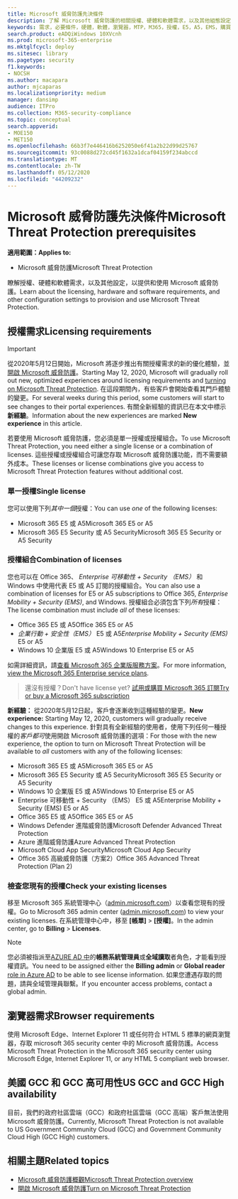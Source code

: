 ```yaml
---
title: Microsoft 威脅防護先決條件
description: 了解 Microsoft 威脅防護的相關授權、硬體和軟體需求，以及其他組態設定
keywords: 需求，必要條件，硬體，軟體，瀏覽器，MTP，M365，授權，E5，A5，EMS，購買
search.product: eADQiWindows 10XVcnh
ms.prod: microsoft-365-enterprise
ms.mktglfcycl: deploy
ms.sitesec: library
ms.pagetype: security
f1.keywords:
- NOCSH
ms.author: macapara
author: mjcaparas
ms.localizationpriority: medium
manager: dansimp
audience: ITPro
ms.collection: M365-security-compliance
ms.topic: conceptual
search.appverid:
- MOE150
- MET150
ms.openlocfilehash: 66b3f7e446416b6252050e6f41a2b22d99d25767
ms.sourcegitcommit: 93c0088d272cd45f1632a1dcaf04159f234abccd
ms.translationtype: MT
ms.contentlocale: zh-TW
ms.lasthandoff: 05/12/2020
ms.locfileid: "44209232"
---
```

# <a name="microsoft-threat-protection-prerequisites"></a><span data-ttu-id="70798-104">Microsoft 威脅防護先決條件</span><span class="sxs-lookup"><span data-stu-id="70798-104">Microsoft Threat Protection prerequisites</span></span>

<span data-ttu-id="70798-105">**適用範圍：**</span><span class="sxs-lookup"><span data-stu-id="70798-105">**Applies to:**</span></span>
- <span data-ttu-id="70798-106">Microsoft 威脅防護</span><span class="sxs-lookup"><span data-stu-id="70798-106">Microsoft Threat Protection</span></span>

<span data-ttu-id="70798-107">瞭解授權、硬體和軟體需求，以及其他設定，以提供和使用 Microsoft 威脅防護。</span><span class="sxs-lookup"><span data-stu-id="70798-107">Learn about the licensing, hardware and software requirements, and other configuration settings to provision and use Microsoft Threat Protection.</span></span>

## <a name="licensing-requirements"></a><span data-ttu-id="70798-108">授權需求</span><span class="sxs-lookup"><span data-stu-id="70798-108">Licensing requirements</span></span>

>[!IMPORTANT]
><span data-ttu-id="70798-109">從2020年5月12日開始，Microsoft 將逐步推出有關授權需求的新的優化體驗，並[開啟 Microsoft 威脅防護](mtp-enable.md)。</span><span class="sxs-lookup"><span data-stu-id="70798-109">Starting May 12, 2020, Microsoft will gradually roll out new, optimized experiences around licensing requirements and [turning on Microsoft Threat Protection](mtp-enable.md).</span></span> <span data-ttu-id="70798-110">在這段期間內，有些客戶會開始查看其門戶體驗的變更。</span><span class="sxs-lookup"><span data-stu-id="70798-110">For several weeks during this period, some customers will start to see changes to their portal experiences.</span></span> <span data-ttu-id="70798-111">有關全新經驗的資訊已在本文中標示**新經驗**。</span><span class="sxs-lookup"><span data-stu-id="70798-111">Information about the new experiences are marked **New experience** in this article.</span></span>

<span data-ttu-id="70798-112">若要使用 Microsoft 威脅防護，您必須是單一授權或授權組合。</span><span class="sxs-lookup"><span data-stu-id="70798-112">To use Microsoft Threat Protection, you need either a single license or a combination of licenses.</span></span> <span data-ttu-id="70798-113">這些授權或授權組合可讓您存取 Microsoft 威脅防護功能，而不需要額外成本。</span><span class="sxs-lookup"><span data-stu-id="70798-113">These licenses or license combinations give you access to Microsoft Threat Protection features without additional cost.</span></span>

### <a name="single-license"></a><span data-ttu-id="70798-114">單一授權</span><span class="sxs-lookup"><span data-stu-id="70798-114">Single license</span></span>
<span data-ttu-id="70798-115">您可以使用下列*其中一個*授權：</span><span class="sxs-lookup"><span data-stu-id="70798-115">You can use *one* of the following licenses:</span></span>

- <span data-ttu-id="70798-116">Microsoft 365 E5 或 A5</span><span class="sxs-lookup"><span data-stu-id="70798-116">Microsoft 365 E5 or A5</span></span>
- <span data-ttu-id="70798-117">Microsoft 365 E5 Security 或 A5 Security</span><span class="sxs-lookup"><span data-stu-id="70798-117">Microsoft 365 E5 Security or A5 Security</span></span>

### <a name="combination-of-licenses"></a><span data-ttu-id="70798-118">授權組合</span><span class="sxs-lookup"><span data-stu-id="70798-118">Combination of licenses</span></span>
<span data-ttu-id="70798-119">您也可以在 Office 365、 *Enterprise 可移動性 + Security （EMS）* 和 Windows 中使用代表 E5 或 A5 訂閱的授權組合。</span><span class="sxs-lookup"><span data-stu-id="70798-119">You can also use a combination of licenses for E5 or A5 subscriptions to Office 365, *Enterprise Mobility + Security (EMS)*, and Windows.</span></span> <span data-ttu-id="70798-120">授權組合必須包含下列*所有*授權：</span><span class="sxs-lookup"><span data-stu-id="70798-120">The license combination must include *all* of these licenses:</span></span>

- <span data-ttu-id="70798-121">Office 365 E5 或 A5</span><span class="sxs-lookup"><span data-stu-id="70798-121">Office 365 E5 or A5</span></span>
- <span data-ttu-id="70798-122">*企業行動 + 安全性（EMS）* E5 或 A5</span><span class="sxs-lookup"><span data-stu-id="70798-122">*Enterprise Mobility + Security (EMS)* E5 or A5</span></span>
- <span data-ttu-id="70798-123">Windows 10 企業版 E5 或 A5</span><span class="sxs-lookup"><span data-stu-id="70798-123">Windows 10 Enterprise E5 or A5</span></span>

<span data-ttu-id="70798-124">如需詳細資訊，請[查看 Microsoft 365 企業版服務方案](https://www.microsoft.com/licensing/product-licensing/microsoft-365-enterprise)。</span><span class="sxs-lookup"><span data-stu-id="70798-124">For more information, [view the Microsoft 365 Enterprise service plans](https://www.microsoft.com/licensing/product-licensing/microsoft-365-enterprise).</span></span>

> <span data-ttu-id="70798-125">還沒有授權？</span><span class="sxs-lookup"><span data-stu-id="70798-125">Don't have license yet?</span></span> [<span data-ttu-id="70798-126">試用或購買 Microsoft 365 訂閱</span><span class="sxs-lookup"><span data-stu-id="70798-126">Try or buy a Microsoft 365 subscription</span></span>](https://docs.microsoft.com/microsoft-365/commerce/try-or-buy-microsoft-365?view=o365-worldwide)


<span data-ttu-id="70798-127">**新經驗：** 從2020年5月12日起，客戶會逐漸收到這種經驗的變更。</span><span class="sxs-lookup"><span data-stu-id="70798-127">**New experience:** Starting May 12, 2020, customers will gradually receive changes to this experience.</span></span> <span data-ttu-id="70798-128">針對具有全新經驗的使用者，使用下列任何一種授權的*客戶都可*使用開啟 Microsoft 威脅防護的選項：</span><span class="sxs-lookup"><span data-stu-id="70798-128">For those with the new experience, the option to turn on Microsoft Threat Protection will be available to *all* customers with any of the following licenses:</span></span>

- <span data-ttu-id="70798-129">Microsoft 365 E5 或 A5</span><span class="sxs-lookup"><span data-stu-id="70798-129">Microsoft 365 E5 or A5</span></span>
- <span data-ttu-id="70798-130">Microsoft 365 E5 Security 或 A5 Security</span><span class="sxs-lookup"><span data-stu-id="70798-130">Microsoft 365 E5 Security or A5 Security</span></span>
- <span data-ttu-id="70798-131">Windows 10 企業版 E5 或 A5</span><span class="sxs-lookup"><span data-stu-id="70798-131">Windows 10 Enterprise E5 or A5</span></span>
- <span data-ttu-id="70798-132">Enterprise 可移動性 + Security （EMS） E5 或 A5</span><span class="sxs-lookup"><span data-stu-id="70798-132">Enterprise Mobility + Security (EMS) E5 or A5</span></span> 
- <span data-ttu-id="70798-133">Office 365 E5 或 A5</span><span class="sxs-lookup"><span data-stu-id="70798-133">Office 365 E5 or A5</span></span>
- <span data-ttu-id="70798-134">Windows Defender 進階威脅防護</span><span class="sxs-lookup"><span data-stu-id="70798-134">Microsoft Defender Advanced Threat Protection</span></span> 
- <span data-ttu-id="70798-135">Azure 進階威脅防護</span><span class="sxs-lookup"><span data-stu-id="70798-135">Azure Advanced Threat Protection</span></span> 
- <span data-ttu-id="70798-136">Microsoft Cloud App Security</span><span class="sxs-lookup"><span data-stu-id="70798-136">Microsoft Cloud App Security</span></span> 
- <span data-ttu-id="70798-137">Office 365 高級威脅防護（方案2）</span><span class="sxs-lookup"><span data-stu-id="70798-137">Office 365 Advanced Threat Protection (Plan 2)</span></span> 

### <a name="check-your-existing--licenses"></a><span data-ttu-id="70798-138">檢查您現有的授權</span><span class="sxs-lookup"><span data-stu-id="70798-138">Check your existing  licenses</span></span>
<span data-ttu-id="70798-139">移至 Microsoft 365 系統管理中心（[admin.microsoft.com](https://admin.microsoft.com/)）以查看您現有的授權。</span><span class="sxs-lookup"><span data-stu-id="70798-139">Go to Microsoft 365 admin center ([admin.microsoft.com](https://admin.microsoft.com/)) to view your existing licenses.</span></span> <span data-ttu-id="70798-140">在系統管理中心中，移至 **[帳單]** >  **[授權]**。</span><span class="sxs-lookup"><span data-stu-id="70798-140">In the admin center, go to **Billing** > **Licenses**.</span></span>

>[!NOTE]
> <span data-ttu-id="70798-141">您必須被指派至[AZURE AD 中](https://docs.microsoft.com/azure/active-directory/users-groups-roles/directory-assign-admin-roles#available-roles)的**帳務系統管理員**或**全域讀取**者角色，才能看到授權資訊。</span><span class="sxs-lookup"><span data-stu-id="70798-141">You need to be assigned either the **Billing admin** or **Global reader** [role in Azure AD](https://docs.microsoft.com/azure/active-directory/users-groups-roles/directory-assign-admin-roles#available-roles) to be able to see license information.</span></span> <span data-ttu-id="70798-142">如果您遭遇存取的問題，請與全域管理員聯繫。</span><span class="sxs-lookup"><span data-stu-id="70798-142">If you encounter access problems, contact a global admin.</span></span>

## <a name="browser-requirements"></a><span data-ttu-id="70798-143">瀏覽器需求</span><span class="sxs-lookup"><span data-stu-id="70798-143">Browser requirements</span></span>
<span data-ttu-id="70798-144">使用 Microsoft Edge、Internet Explorer 11 或任何符合 HTML 5 標準的網頁瀏覽器，存取 microsoft 365 security center 中的 Microsoft 威脅防護。</span><span class="sxs-lookup"><span data-stu-id="70798-144">Access Microsoft Threat Protection in the Microsoft 365 security center using Microsoft Edge, Internet Explorer 11, or any HTML 5 compliant web browser.</span></span>

## <a name="us-gcc-and-gcc-high-availability"></a><span data-ttu-id="70798-145">美國 GCC 和 GCC 高可用性</span><span class="sxs-lookup"><span data-stu-id="70798-145">US GCC and GCC High availability</span></span>
<span data-ttu-id="70798-146">目前，我們的政府社區雲端（GCC）和政府社區雲端（GCC 高端）客戶無法使用 Microsoft 威脅防護。</span><span class="sxs-lookup"><span data-stu-id="70798-146">Currently, Microsoft Threat Protection is not available to US Government Community Cloud (GCC) and Government Community Cloud High (GCC High) customers.</span></span> 

## <a name="related-topics"></a><span data-ttu-id="70798-147">相關主題</span><span class="sxs-lookup"><span data-stu-id="70798-147">Related topics</span></span>
- [<span data-ttu-id="70798-148">Microsoft 威脅防護概觀</span><span class="sxs-lookup"><span data-stu-id="70798-148">Microsoft Threat Protection overview</span></span>](microsoft-threat-protection.md)
- [<span data-ttu-id="70798-149">開啟 Microsoft 威脅防護</span><span class="sxs-lookup"><span data-stu-id="70798-149">Turn on Microsoft Threat Protection</span></span>](mtp-enable.md)
